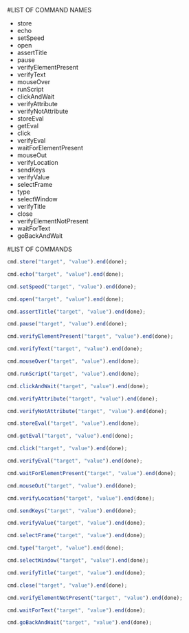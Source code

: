 #LIST OF COMMAND NAMES

- store
- echo
- setSpeed
- open
- assertTitle
- pause
- verifyElementPresent
- verifyText
- mouseOver
- runScript
- clickAndWait
- verifyAttribute
- verifyNotAttribute
- storeEval
- getEval
- click
- verifyEval
- waitForElementPresent
- mouseOut
- verifyLocation
- sendKeys
- verifyValue
- selectFrame
- type
- selectWindow
- verifyTitle
- close
- verifyElementNotPresent
- waitForText
- goBackAndWait


#LIST OF COMMANDS

```js
cmd.store("target", "value").end(done);
```

```js
cmd.echo("target", "value").end(done);
```

```js
cmd.setSpeed("target", "value").end(done);
```

```js
cmd.open("target", "value").end(done);
```

```js
cmd.assertTitle("target", "value").end(done);
```

```js
cmd.pause("target", "value").end(done);
```

```js
cmd.verifyElementPresent("target", "value").end(done);
```

```js
cmd.verifyText("target", "value").end(done);
```

```js
cmd.mouseOver("target", "value").end(done);
```

```js
cmd.runScript("target", "value").end(done);
```

```js
cmd.clickAndWait("target", "value").end(done);
```

```js
cmd.verifyAttribute("target", "value").end(done);
```

```js
cmd.verifyNotAttribute("target", "value").end(done);
```

```js
cmd.storeEval("target", "value").end(done);
```

```js
cmd.getEval("target", "value").end(done);
```

```js
cmd.click("target", "value").end(done);
```

```js
cmd.verifyEval("target", "value").end(done);
```

```js
cmd.waitForElementPresent("target", "value").end(done);
```

```js
cmd.mouseOut("target", "value").end(done);
```

```js
cmd.verifyLocation("target", "value").end(done);
```

```js
cmd.sendKeys("target", "value").end(done);
```

```js
cmd.verifyValue("target", "value").end(done);
```

```js
cmd.selectFrame("target", "value").end(done);
```

```js
cmd.type("target", "value").end(done);
```

```js
cmd.selectWindow("target", "value").end(done);
```

```js
cmd.verifyTitle("target", "value").end(done);
```

```js
cmd.close("target", "value").end(done);
```

```js
cmd.verifyElementNotPresent("target", "value").end(done);
```

```js
cmd.waitForText("target", "value").end(done);
```

```js
cmd.goBackAndWait("target", "value").end(done);
```
